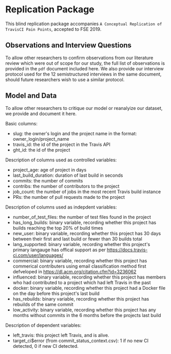 # Replication Package

This blind replication package accompanies `A Conceptual Replication of TravisCI Pain Points`, accepted to FSE 2019.

## Observations and Interview Questions
To allow other researchers to confirm observations from our literature review which were out of scope for our study, the full list of observations is provided in the `pdf` document included here. We also provide our interview protocol used for the 12 semistructured interviews in the same document, should future researchers wish to use a similar protocol. 

## Model and Data
To allow other researchers to critique our model or reanalyize our dataset, we provide and document it here. 

Basic columns:

- slug: the owner's login and the project name in the format: owner_login/project_name
- travis_id: the id of the project in the Travis API
- ght_id: the id of the project 

Description of columns used as controlled variables:

- project_age: age of project in days
- last_build_duration: duration of last build in seconds
- commits: the number of commits
- contribs: the number of contributors to the project
- job_count: the number of jobs in the most recent Travis build instance
- PRs: the number of pull requests made to the project

Description of columns used as indepdent variables:

- number_of_test_files: the number of test files found in the project 
- has_long_builds: binary variable, recording whether this project has builds reaching the top 20% of build times             
- new_user: binary variable, recording whether this project has 30 days between their first and last build or fewer than 30 builds total
- lang_supported: binary variable, recording whether this project's primary langauge has offical support as per https://docs.travis-ci.com/user/languages/
- commercial: binary variable, recording whether this project has commerical contributers using email classification method first defveloped in https://dl.acm.org/citation.cfm?id=3236062                  
- influenced: binary variable, recording whether this project has members who had contributed to a project which had left Travis in the past                  
- docker: binary variable, recording whether this project had a Docker file on the day before this project's last build
- has_rebuilds: binary variable, recording whether this project has rebuilds of the same commit                
- low_activity: binary variable, recording whether this project has any months without commits in the 6 months before the projects last build                

Description of dependent variables:
- left_travis: this project left Travis, and is alive. 
- target_ci$error (from commit_status_context.csv): 1 if no new CI detected, 0 if new CI detected.
